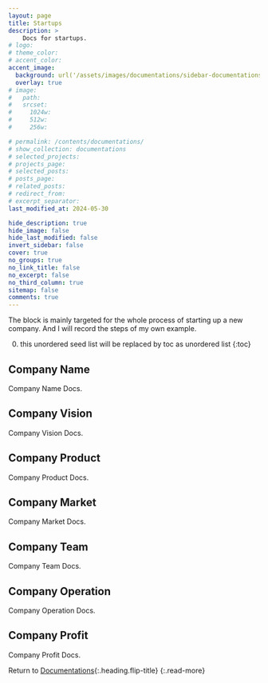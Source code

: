 ```yaml
---
layout: page
title: Startups
description: >
    Docs for startups.
# logo:
# theme_color:
# accent_color:
accent_image:
  background: url('/assets/images/documentations/sidebar-documentations.jpg') center/cover
  overlay: true
# image:
#   path:
#   srcset:
#     1024w:
#     512w:
#     256w:

# permalink: /contents/documentations/
# show_collection: documentations
# selected_projects:
# projects_page:
# selected_posts:
# posts_page:
# related_posts:
# redirect_from:
# excerpt_separator:
last_modified_at: 2024-05-30

hide_description: true
hide_image: false
hide_last_modified: false
invert_sidebar: false
cover: true
no_groups: true
no_link_title: false
no_excerpt: false
no_third_column: true
sitemap: false
comments: true
---
```


The block is mainly targeted for the whole process of starting up a new company. And I will record the steps of my own example.

0. this unordered seed list will be replaced by toc as unordered list
{:toc}

## Company Name
Company Name Docs.

## Company Vision
Company Vision Docs.

## Company Product
Company Product Docs.

## Company Market
Company Market Docs.

## Company Team
Company Team Docs.

## Company Operation
Company Operation Docs.

## Company Profit
Company Profit Docs.

Return to [Documentations](index.md){:.heading.flip-title}
{:.read-more}
